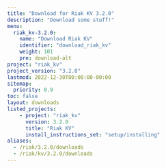 ```yaml
---
title: "Download for Riak KV 3.2.0"
description: "Download some stuff!"
menu:
  riak_kv-3.2.0:
    name: "Download Riak KV"
    identifier: "download_riak_kv"
    weight: 101
    pre: download-alt
project: "riak_kv"
project_version: "3.2.0"
lastmod: 2022-12-30T00:00:00-00:00
sitemap:
  priority: 0.9
toc: false
layout: downloads
listed_projects:
    - project: "riak_kv"
      version: 3.2.0
      title: "Riak KV"
      install_instructions_set: "setup/installing"
aliases:
  - /riak/3.2.0/downloads
  - /riak/kv/3.2.0/downloads
---
```


